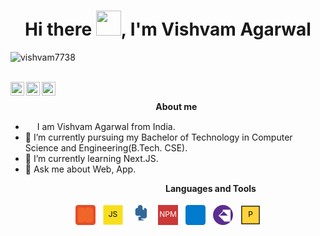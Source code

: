 <h1 align="center">Hi there <img src="https://github.com/sudnyeshtalekar/sudnyeshtalekar/blob/master/Assets/Hi.gif" width="40px">, I'm Vishvam Agarwal</h1>
<p align="left"> <img src="https://komarev.com/ghpvc/?username=vishvam7738" alt="vishvam7738" /> </p>
<br />
<!-- <a href="https://twitter.com/justssud13">
  <img align="left" alt="Sudnyesh's Twitter" width="22px" src="https://cdn.jsdelivr.net/npm/simple-icons@v3/icons/twitter.svg" />
</a> -->
<a href="https://www.linkedin.com/in/vishvamagarwal/">
  <img align="left" alt="Vishvam's Linkdein" width="22px" src="https://cdn.jsdelivr.net/npm/simple-icons@v3/icons/linkedin.svg" />
</a>
<a href="https://github.com/vishvam7738">
  <img align="left" alt="Vishvam's Github" width="22px" src="https://cdn.jsdelivr.net/npm/simple-icons@v3/icons/github.svg" />
</a>
<a href="https://www.instagram.com/">
  <img align="left" alt="Vishvam's Instagram" width="22px" src="https://cdn.jsdelivr.net/npm/simple-icons@v3/icons/instagram.svg" />
</a>
<!-- <a href="http://sudnyesht.ml">
  <img align="left"  width="22px" src="https://cdn.jsdelivr.net/npm/simple-icons@3.2.0/icons/write-dot-as.svg" />
</a> -->
<br />



&nbsp;&nbsp;&nbsp;&nbsp;&nbsp;&nbsp;&nbsp;&nbsp;&nbsp;&nbsp;&nbsp;&nbsp;&nbsp;&nbsp;&nbsp;&nbsp;&nbsp;&nbsp;&nbsp;&nbsp;&nbsp;&nbsp;&nbsp;&nbsp;&nbsp;&nbsp;&nbsp;&nbsp;&nbsp;&nbsp;&nbsp;&nbsp;&nbsp;&nbsp;&nbsp;&nbsp;&nbsp;&nbsp;&nbsp;&nbsp;&nbsp;&nbsp;&nbsp;&nbsp;&nbsp;&nbsp;&nbsp;&nbsp;&nbsp;&nbsp;&nbsp;&nbsp;&nbsp;&nbsp;&nbsp;&nbsp;&nbsp;&nbsp;&nbsp;<b>About me</b> <br>
- <img src ="https://s3.amazonaws.com/pix.iemoji.com/images/emoji/apple/ios-12/256/boy-light-skin-tone.png" height= 15px width = 15px> I am Vishvam Agarwal from India.
- 🔭 I’m currently pursuing my Bachelor of Technology in Computer Science and Engineering(B.Tech. CSE).
- 🌱 I’m currently learning Next.JS.
- 💬 Ask me about Web, App.

&nbsp;&nbsp;&nbsp;&nbsp;&nbsp;&nbsp;&nbsp;&nbsp;&nbsp;&nbsp;&nbsp;&nbsp;&nbsp;&nbsp;&nbsp;&nbsp;&nbsp;&nbsp;&nbsp;&nbsp;&nbsp;&nbsp;&nbsp;&nbsp;&nbsp;&nbsp;&nbsp;&nbsp;&nbsp;&nbsp;&nbsp;&nbsp;&nbsp;&nbsp;&nbsp;&nbsp;&nbsp;&nbsp;&nbsp;&nbsp;&nbsp;&nbsp;&nbsp;&nbsp;&nbsp;&nbsp;&nbsp;&nbsp;&nbsp;&nbsp;&nbsp;&nbsp;&nbsp;&nbsp;&nbsp;&nbsp;&nbsp;&nbsp;&nbsp;&nbsp;&nbsp;&nbsp;&nbsp;<b>Languages and Tools</b> <br>

<p align="center">
  <!-- HTML logo -->
  <svg xmlns="http://www.w3.org/2000/svg" viewBox="0 0 128 128" width="32" height="32" style="vertical-align:top; margin:4px">
    <path d="M16 0h96c8.84 0 16 7.16 16 16v96c0 8.84-7.16 16-16 16H16c-8.84 0-16-7.16-16-16V16c0-8.84 7.16-16 16-16z" fill="#E44D26"/>
    <path d="M96 16h-32v96h32c8.84 0 16-7.16 16-16V32c0-8.84-7.16-16-16-16zM48 16h-32v96h32c8.84 0 16-7.16 16-16V32c0-8.84-7.16-16-16-16z" fill="#F16529"/>
  </svg>

  <!-- JavaScript logo -->
  <svg xmlns="http://www.w3.org/2000/svg" viewBox="0 0 128 128" width="32" height="32" style="vertical-align:top; margin:4px">
    <path d="M5.6 1.2h117c2.2 0 3.8 1.8 3.8 4v117c0 2.2-1.6 4-3.8 4H5.6c-2.2 0-3.8-1.8-3.8-4V5.2c0-2.2 1.6-4 3.8-4z" fill="#F7DF1E"/>
    <text x="50%" y="50%" alignment-baseline="middle" text-anchor="middle" font-size="48" fill="#000">JS</text>
  </svg>

  <!-- Python logo -->
  <svg xmlns="http://www.w3.org/2000/svg" viewBox="0 0 128 128" width="32" height="32" style="vertical-align:top; margin:4px">
    <path d="M65.7 0h-3.4c-8.3 0-15 6.7-15 15v15h30V15c0-8.3-6.7-15-15-15zM93 19h-5.8v10.5H50.8V19h-6.8c-7.3 0-13.2 5.9-13.2 13.2v23.7c0 7.3 5.9 13.2 13.2 13.2h20.2v6.1h-13.2V99h32.2v-6.1h-13.2v-6.9h21.2c7.3 0 13.2-5.9 13.2-13.2V32.2c0-7.3-5.9-13.2-13.2-13.2z" fill="#306998"/>
  </svg>

  <!-- NPM logo -->
  <svg xmlns="http://www.w3.org/2000/svg" viewBox="0 0 128 128" width="32" height="32" style="vertical-align:top; margin:4px">
    <rect width="128" height="128" fill="#cb3837"/>
    <text x="50%" y="50%" alignment-baseline="middle" text-anchor="middle" font-size="48" fill="#fff">NPM</text>
  </svg>

  <!-- Visual Studio Code logo -->
  <svg xmlns="http://www.w3.org/2000/svg" viewBox="0 0 128 128" width="32" height="32" style="vertical-align:top; margin:4px">
    <g fill="#007ACC">
      <path d="M16 0h96c8.8 0 16 7.2 16 16v96c0 8.8-7.2 16-16 16H16c-8.8 0-16-7.2-16-16V16c0-8.8 7.2-16 16-16z"/>
      <path d="M88 48L56 80 56 72 80 56H48V40H88z"/>
    </g>
  </svg>

  <!-- Visual Studio logo -->
  <svg xmlns="http://www.w3.org/2000/svg" viewBox="0 0 128 128" width="32" height="32" style="vertical-align:top; margin:4px">
    <path fill="#5C2D91" d="M0 64c0 35.3 28.7 64 64 64s64-28.7 64-64S98.3 0 64 0 0 28.7 0 64z"/>
    <path fill="#FFFFFF" d="M64 29.5l-3.7 3.7 34.7 34.7H42.7l34.7-34.7-3.7-3.7-38.4 38.4 38.4 38.4h38.4V29.5H64z"/>
  </svg>

  <!-- PyCharm logo -->
  <svg xmlns="http://www.w3.org/2000/svg" viewBox="0 0 128 128" width="32" height="32" style="vertical-align:top; margin:4px">
    <rect x="5" y="5" width="118" height="118" fill="#000"/>
    <path fill="#FFD43B" d="M10 10h108v108H10z"/>
    <text x="50%" y="50%" alignment-baseline="middle" text-anchor="middle" font-size="48" fill="#000">P</text>
  </svg>
</p>



<br />

<!-- </p> -->

